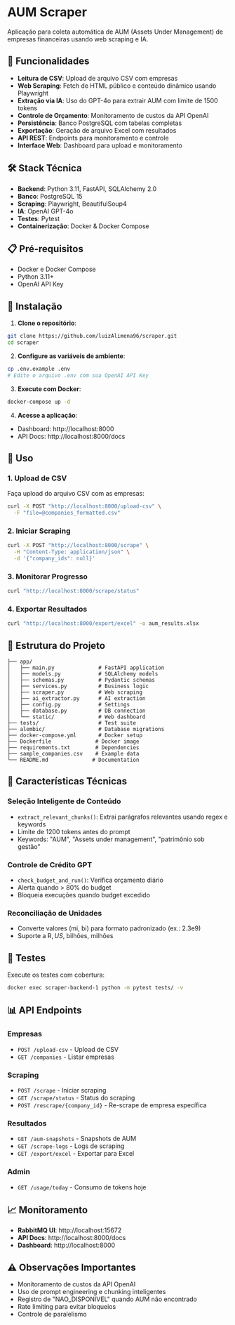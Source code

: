 # AUM Scraper

Aplicação para coleta automática de AUM (Assets Under Management) de empresas financeiras usando web scraping e IA.

## 🚀 Funcionalidades

- **Leitura de CSV**: Upload de arquivo CSV com empresas
- **Web Scraping**: Fetch de HTML público e conteúdo dinâmico usando Playwright
- **Extração via IA**: Uso do GPT-4o para extrair AUM com limite de 1500 tokens
- **Controle de Orçamento**: Monitoramento de custos da API OpenAI
- **Persistência**: Banco PostgreSQL com tabelas completas
- **Exportação**: Geração de arquivo Excel com resultados
- **API REST**: Endpoints para monitoramento e controle
- **Interface Web**: Dashboard para upload e monitoramento

## 🛠️ Stack Técnica

- **Backend**: Python 3.11, FastAPI, SQLAlchemy 2.0
- **Banco**: PostgreSQL 15
- **Scraping**: Playwright, BeautifulSoup4
- **IA**: OpenAI GPT-4o
- **Testes**: Pytest
- **Containerização**: Docker & Docker Compose

## 📋 Pré-requisitos

- Docker e Docker Compose
- Python 3.11+
- OpenAI API Key

## 🚀 Instalação

1. **Clone o repositório**:
```bash
git clone https://github.com/luizAlimena96/scraper.git
cd scraper
```

2. **Configure as variáveis de ambiente**:
```bash
cp .env.example .env
# Edite o arquivo .env com sua OpenAI API Key
```

3. **Execute com Docker**:
```bash
docker-compose up -d
```

4. **Acesse a aplicação**:
- Dashboard: http://localhost:8000
- API Docs: http://localhost:8000/docs

## 📖 Uso

### 1. Upload de CSV
Faça upload do arquivo CSV com as empresas:
```bash
curl -X POST "http://localhost:8000/upload-csv" \
  -F "file=@companies_formatted.csv"
```

### 2. Iniciar Scraping
```bash
curl -X POST "http://localhost:8000/scrape" \
  -H "Content-Type: application/json" \
  -d '{"company_ids": null}'
```

### 3. Monitorar Progresso
```bash
curl "http://localhost:8000/scrape/status"
```

### 4. Exportar Resultados
```bash
curl "http://localhost:8000/export/excel" -o aum_results.xlsx
```

## 📁 Estrutura do Projeto

```
├── app/
│   ├── main.py              # FastAPI application
│   ├── models.py            # SQLAlchemy models
│   ├── schemas.py           # Pydantic schemas
│   ├── services.py          # Business logic
│   ├── scraper.py           # Web scraping
│   ├── ai_extractor.py      # AI extraction
│   ├── config.py            # Settings
│   ├── database.py          # DB connection
│   └── static/              # Web dashboard
├── tests/                   # Test suite
├── alembic/                 # Database migrations
├── docker-compose.yml       # Docker setup
├── Dockerfile              # Docker image
├── requirements.txt        # Dependencies
├── sample_companies.csv    # Example data
└── README.md              # Documentation
```

## 🔧 Características Técnicas

### Seleção Inteligente de Conteúdo
- `extract_relevant_chunks()`: Extrai parágrafos relevantes usando regex e keywords
- Limite de 1200 tokens antes do prompt
- Keywords: "AUM", "Assets under management", "patrimônio sob gestão"

### Controle de Crédito GPT
- `check_budget_and_run()`: Verifica orçamento diário
- Alerta quando > 80% do budget
- Bloqueia execuções quando budget excedido

### Reconciliação de Unidades
- Converte valores (mi, bi) para formato padronizado (ex.: 2.3e9)
- Suporte a R$, US$, bilhões, milhões

## 🧪 Testes

Execute os testes com cobertura:
```bash
docker exec scraper-backend-1 python -m pytest tests/ -v
```

## 📊 API Endpoints

### Empresas
- `POST /upload-csv` - Upload de CSV
- `GET /companies` - Listar empresas

### Scraping
- `POST /scrape` - Iniciar scraping
- `GET /scrape/status` - Status do scraping
- `POST /rescrape/{company_id}` - Re-scrape de empresa específica

### Resultados
- `GET /aum-snapshots` - Snapshots de AUM
- `GET /scrape-logs` - Logs de scraping
- `GET /export/excel` - Exportar para Excel

### Admin
- `GET /usage/today` - Consumo de tokens hoje

## 📈 Monitoramento

- **RabbitMQ UI**: http://localhost:15672
- **API Docs**: http://localhost:8000/docs
- **Dashboard**: http://localhost:8000

## ⚠️ Observações Importantes

- Monitoramento de custos da API OpenAI
- Uso de prompt engineering e chunking inteligentes
- Registro de "NAO_DISPONIVEL" quando AUM não encontrado
- Rate limiting para evitar bloqueios
- Controle de paralelismo
